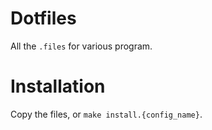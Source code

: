 # Dotfiles

All the `.files` for various program.

# Installation

Copy the files, or `make install.{config_name}`.
